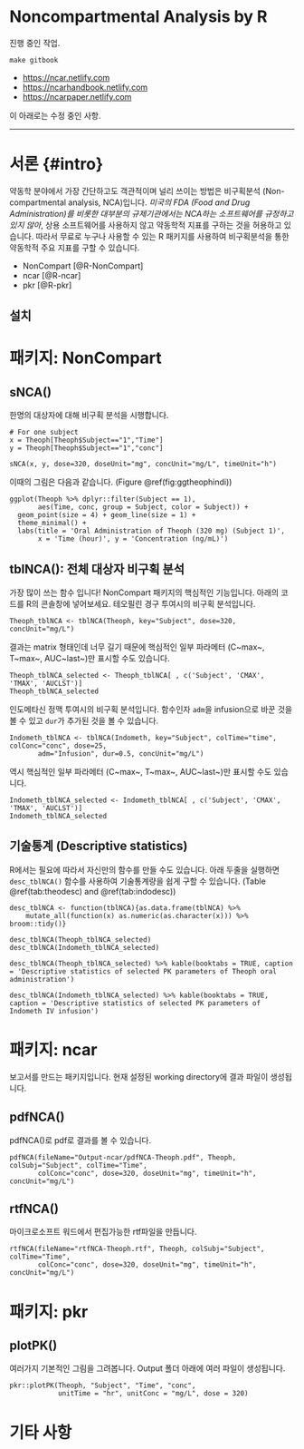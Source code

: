 # Noncompartmental Analysis by R

진행 중인 작업.



``` r
make gitbook
```



- <https://ncar.netlify.com>
- <https://ncarhandbook.netlify.com>
- <https://ncarpaper.netlify.com>

이 아래로는 수정 중인 사항.


---------



# 서론 {#intro}

약동학 분야에서 가장 간단하고도 객관적이며 널리 쓰이는 방법은 비구획분석 (Non-compartmental analysis, NCA)입니다. 
*미국의 FDA (Food and Drug Administration)를 비롯한 대부분의 규제기관에서는 NCA하는 소프트웨어를 규정하고 있지 않아*, 상용 소프트웨어를 사용하지 않고 약동학적 지표를 구하는 것을 허용하고 있습니다.
따라서 무료로 누구나 사용할 수 있는 R 패키지를 사용하여 비구획분석을 통한 약동학적 주요 지표를 구할 수 있습니다.

- NonCompart [@R-NonCompart]
- ncar [@R-ncar]
- pkr [@R-pkr]

## 설치


# 패키지: NonCompart

## sNCA()

한명의 대상자에 대해 비구획 분석을 시행합니다.

```{r}
# For one subject
x = Theoph[Theoph$Subject=="1","Time"]
y = Theoph[Theoph$Subject=="1","conc"]

sNCA(x, y, dose=320, doseUnit="mg", concUnit="mg/L", timeUnit="h")
```

이때의 그림은 다음과 같습니다.  (Figure \@ref(fig:ggtheophindi))

```{r ggtheophindi, fig.cap = 'Individual concentration-time curves of oral administration of Theoph (Subject 1)', fig.width = 6, fig.height = 3.5}
ggplot(Theoph %>% dplyr::filter(Subject == 1), 
       aes(Time, conc, group = Subject, color = Subject)) +
  geom_point(size = 4) + geom_line(size = 1) +
  theme_minimal() +
  labs(title = 'Oral Administration of Theoph (320 mg) (Subject 1)',
       x = 'Time (hour)', y = 'Concentration (ng/mL)')
```

## tblNCA(): 전체 대상자 비구획 분석

가장 많이 쓰는 함수 입니다! 
NonCompart 패키지의 핵심적인 기능입니다.
아래의 코드를 R의 콘솔창에 넣어보세요. 
테오필린 경구 투여시의 비구획 분석입니다. 

```{r}
Theoph_tblNCA <- tblNCA(Theoph, key="Subject", dose=320, concUnit="mg/L")
```

결과는 matrix 형태인데 너무 길기 때문에 핵심적인 일부 파라메터 (C~max~, T~max~, AUC~last~)만 표시할 수도 있습니다.

```{r}
Theoph_tblNCA_selected <- Theoph_tblNCA[ , c('Subject', 'CMAX', 'TMAX', 'AUCLST')]
Theoph_tblNCA_selected
```

인도메타신 정맥 투여시의 비구획 분석입니다. 
함수인자 `adm`을 infusion으로 바꾼 것을 볼 수 있고 `dur`가 추가된 것을 볼 수 있습니다.

```{r}
Indometh_tblNCA <- tblNCA(Indometh, key="Subject", colTime="time", colConc="conc", dose=25, 
       adm="Infusion", dur=0.5, concUnit="mg/L")
```

역시 핵심적인 일부 파라메터 (C~max~, T~max~, AUC~last~)만 표시할 수도 있습니다.

```{r}
Indometh_tblNCA_selected <- Indometh_tblNCA[ , c('Subject', 'CMAX', 'TMAX', 'AUCLST')]
Indometh_tblNCA_selected
```

## 기술통계 (Descriptive statistics)

R에서는 필요에 따라서 자신만의 함수를 만들 수도 있습니다. 
아래 두줄을 실행하면 `desc_tblNCA()` 함수를 사용하여 기술통계량을 쉽게 구할 수 있습니다. (Table \@ref(tab:theodesc) and \@ref(tab:indodesc))

```{r}
desc_tblNCA <- function(tblNCA){as.data.frame(tblNCA) %>% 
    mutate_all(function(x) as.numeric(as.character(x))) %>% broom::tidy()}
```

```{r eval = FALSE}
desc_tblNCA(Theoph_tblNCA_selected)
desc_tblNCA(Indometh_tblNCA_selected)
```

```{r theodesc, echo = FALSE}
desc_tblNCA(Theoph_tblNCA_selected) %>% kable(booktabs = TRUE, caption = 'Descriptive statistics of selected PK parameters of Theoph oral administration')
```

```{r indodesc, echo = FALSE}
desc_tblNCA(Indometh_tblNCA_selected) %>% kable(booktabs = TRUE, caption = 'Descriptive statistics of selected PK parameters of Indometh IV infusion')
```

# 패키지: ncar

보고서를 만드는 패키지입니다. 현재 설정된 working directory에 결과 파일이 생성됩니다.


## pdfNCA()

pdfNCA()로 pdf로 결과를 볼 수 있습니다. 

```{r pdfNCA}
pdfNCA(fileName="Output-ncar/pdfNCA-Theoph.pdf", Theoph, colSubj="Subject", colTime="Time", 
       colConc="conc", dose=320, doseUnit="mg", timeUnit="h", concUnit="mg/L")
```

## rtfNCA()

마이크로소프트 워드에서 편집가능한 rtf파일을 만듭니다.

```{r eval = FALSE}
rtfNCA(fileName="rtfNCA-Theoph.rtf", Theoph, colSubj="Subject", colTime="Time", 
       colConc="conc", dose=320, doseUnit="mg", timeUnit="h", concUnit="mg/L")
```

# 패키지: pkr

## plotPK()

여러가지 기본적인 그림을 그려봅니다. Output 폴더 아래에 여러 파일이 생성됩니다.

```{r eval = TRUE}
pkr::plotPK(Theoph, "Subject", "Time", "conc", 
            unitTime = "hr", unitConc = "mg/L", dose = 320)
```



# 기타 사항
